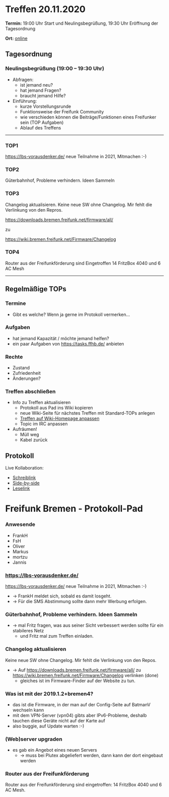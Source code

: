 # Treffen 20.11.2020

**Termin:** 19:00 Uhr Start und Neulingsbegrüßung, 19:30 Uhr Eröffnung der Tagesordnung

**Ort:** [online](https://bremen.freifunk.net/to/videokonf)

## Tagesordnung
### Neulingsbegrüßung (19:00 – 19:30 Uhr)

- Abfragen:
    - ist jemand neu?
    - hat jemand Fragen?
    - braucht jemand Hilfe?
- Einführung:
    - kurze Vorstellungsrunde
    - Funktionsweise der Freifunk Community
    - wie verschieden können die Beiträge/Funktionen eines Freifunker sein (TOP Aufgaben)
    - Ablauf des Treffens

---
### TOP1
https://lbs-vorausdenker.de/   neue Teilnahme in 2021, Mitmachen :-)

### TOP2
Güterbahnhof, Probleme verhindern. Ideen Sammeln

### TOP3
Changelog aktualisieren. Keine neue SW ohne Changelog.
Mir fehlt die Verlinkung von den Repros.

https://downloads.bremen.freifunk.net/firmware/all/

zu

https://wiki.bremen.freifunk.net/Firmware/Changelog

### TOP4
Router aus der Freifunkförderung sind Eingetroffen 14 FritzBox 4040 und 6 AC Mesh

---
## Regelmäßige TOPs

### Termine

- Gibt es welche? Wenn ja gerne im Protokoll vermerken...

### Aufgaben

- hat jemand Kapazität / möchte jemand helfen?
- ein paar Aufgaben von https://tasks.ffhb.de/ anbieten

### Rechte

- Zustand
- Zufriedenheit
- Änderungen?

### Treffen abschließen

- Info zu Treffen aktualisieren
  - Protokoll aus Pad ins Wiki kopieren
  - neue Wiki-Seite für nächstes Treffen mit Standard-TOPs anlegen
  - [Treffen auf Wiki-Homepage anpassen](https://wiki.bremen.freifunk.net/Home)
  - Topic im IRC anpassen
- Aufräumen!
  - Müll weg
  - Kabel zurück

## Protokoll

Live Kollaboration:

* [Schreiblink](https://hackmd.io/AwDgnA7ATArKC0BGGBjAzPALAUzSeARgYgGzxQAmEFFwiKBEKAhkA===?edit)
* [Side-by-side](https://hackmd.io/AwDgnA7ATArKC0BGGBjAzPALAUzSeARgYgGzxQAmEFFwiKBEKAhkA===?both)
* [Leselink](https://hackmd.io/AwDgnA7ATArKC0BGGBjAzPALAUzSeARgYgGzxQAmEFFwiKBEKAhkA===?view)

# Freifunk Bremen - Protokoll-Pad

### Anwesende
- FrankH
- FsH
- Oliver
- Markus
- mortzu
- Jannis

### https://lbs-vorausdenker.de/

https://lbs-vorausdenker.de/ neue Teilnahme in 2021, Mitmachen :-)

- -> FrankH meldet sich, sobald es damit losgeht.
- -> Für die SMS Abstimmung sollte dann mehr Werbung erfolgen.


### Güterbahnhof, Probleme verhindern. Ideen Sammeln

- -> mal Fritz fragen, was aus seiner Sicht verbessert werden sollte für ein stabileres Netz
    - und Fritz mal zum Treffen einladen.

### Changelog aktualisieren
Keine neue SW ohne Changelog. Mir fehlt die Verlinkung von den Repos.

- -> Auf https://downloads.bremen.freifunk.net/firmware/all/ zu https://wiki.bremen.freifunk.net/Firmware/Changelog verlinken (done)
    - gleiches ist im Firmware-Finder auf der Website zu tun.

### Was ist mit der 2019.1.2+bremen4?
- das ist die Firmware, in der man auf der Config-Seite auf BatmanV wechseln kann
- mit dem VPN-Server (vpn04) gibts aber IPv6-Probleme, deshalb tauchen diese Geräte nicht auf der Karte auf
- also buggie, auf Update warten :-)

### (Web)server upgraden

- es gab ein Angebot eines neuen Servers
    - -> muss bei Plutex abgeliefert werden, dann kann der dort eingebaut werden

### Router aus der Freifunkförderung

Router aus der Freifunkförderung sind eingetroffen: 14 FritzBox 4040 und 6 AC Mesh.
